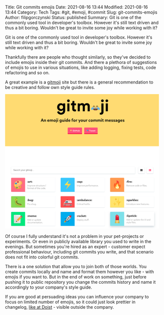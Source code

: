 Title: Git commits emojis
Date: 2021-08-16 13:44
Modified: 2021-08-16 13:44
Category: Tech
Tags: #git, #emoji, #commit
Slug: git-commits-emojis
Author: filipgorczynski
Status: published
Summary: Git is one of the commonly used tool in developer's toolbox.
         However it's still text driven and thus a bit boring.
         Wouldn't be great to invite some joy while working with it?

Git is one of the commonly used tool in developer's toolbox. However it's still text driven and thus a bit boring. Wouldn't be great to invite some joy while working with it?

Thankfully there are people who thought similarly, so they've decided to include emojis inside their git commits. And there a plethora of suggestions of emojis to use in various situations, like adding logging, fixing tests, code refactoring and so on.

A great example is a [gitmoji](https://gitmoji.dev/) site but there is a general recommendation to be creative and follow own style guide rules.

![gitmoji screenshot](./images/post/2021/08/gitmoji.dev.png)

Of course I fully understand it's not a problem in your pet-projects or experiments. Or even in publicly available library you used to write in the evenings. But sometimes you're hired as an expert - customer expect professional behaviour, including git commits you write, and that scenario does not fit into colorful git commits.

There is a one solution that allow you to join both of those worlds. You create commits locally and name and format them however you like - with emojis if you want to. But in the end of work on something, just before pushing it to public repository you change the commits history and name it accordingly to your company's style guide.

If you are good at persuading ideas you can influence your company to focus on limited number of emojis, so it could just look prettier in changelog, [like at Doist](https://todoist.com/help/articles/whats-new) - visible outside the company.
